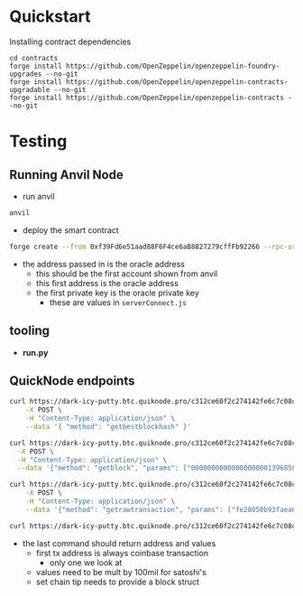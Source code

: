 # Quickstart

Installing contract dependencies
```shell
cd contracts
forge install https://github.com/OpenZeppelin/openzeppelin-foundry-upgrades --no-git
forge install https://github.com/OpenZeppelin/openzeppelin-contracts-upgradable --no-git
forge install https://github.com/OpenZeppelin/openzeppelin-contracts --no-git
```

# Testing
## Running Anvil Node
- run anvil
```sh
anvil
```
- deploy the smart contract
```sh
forge create --from 0xf39Fd6e51aad88F6F4ce6aB8827279cffFb92266 --rpc-url http://localhost:8545 --legacy --unlocked src/PoolShares.sol:PoolShares --constructor-args "0xf39Fd6e51aad88F6F4ce6aB8827279cffFb92266" "Quarry" "QRY" ""
```
- the address passed in is the oracle address
    - this should be the first account shown from anvil
    - this first address is the oracle address
    - the first private key is the oracle private key
        - these are values in `serverConnect.js`

## tooling
- **run.py**

## QuickNode endpoints
```sh
curl https://dark-icy-putty.btc.quiknode.pro/c312ce60f2c274142fe6c7c08cb3999c3ae354eb/ \
    -X POST \
    -H "Content-Type: application/json" \
    --data '{ "method": "getbestblockhash" }'

curl https://dark-icy-putty.btc.quiknode.pro/c312ce60f2c274142fe6c7c08cb3999c3ae354eb/ \
  -X POST \
  -H "Content-Type: application/json" \
  --data '{"method": "getblock", "params": ["0000000000000000000139685895880c667cd5424e816cc5dd8f0b37d72904dc"]}'

curl https://dark-icy-putty.btc.quiknode.pro/c312ce60f2c274142fe6c7c08cb3999c3ae354eb/ \
    -X POST \
    -H "Content-Type: application/json" \
    --data '{"method": "getrawtransaction", "params": ["fe28050b93faea61fa88c4c630f0e1f0a1c24d0082dd0e10d369e13212128f33", 0]}'

curl https://dark-icy-putty.btc.quiknode.pro/c312ce60f2c274142fe6c7c08cb3999c3ae354eb/     -X POST     -H "Content-Type: application/json"     --data '{"method": "getrawtransaction", "params": ["daae30696577cde2117c7391ece3b445885a4d21f10cf24a57c23762d9dd396c", 1]}'
```

- the last command should return address and values 
    - first tx address is always coinbase transaction
        - only one we look at
    - values need to be mult by 100mil for satoshi's
    - set chain tip needs to provide a block struct
